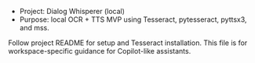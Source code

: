 - Project: Dialog Whisperer (local)
- Purpose: local OCR + TTS MVP using Tesseract, pytesseract, pyttsx3, and mss.

Follow project README for setup and Tesseract installation. This file is for workspace-specific guidance for Copilot-like assistants.
